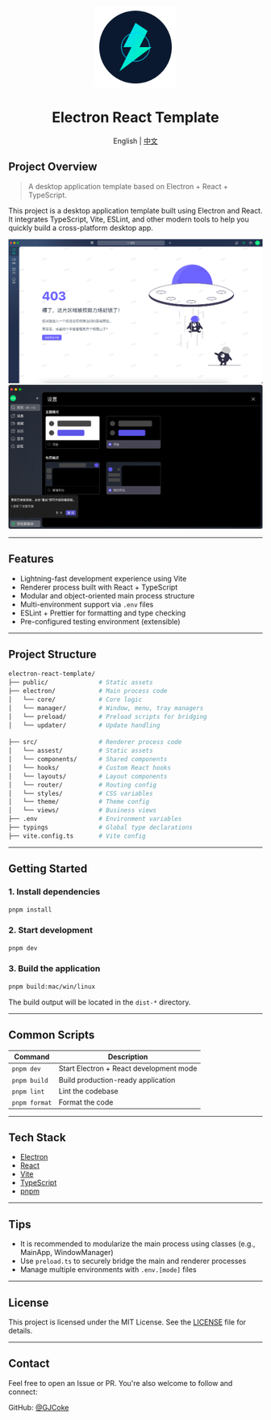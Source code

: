 <div align="center">
  <img src="./docs/images/logo.svg" width="160" alt="FastAPI">
  <h1>Electron React Template</h1>
  <span>English | <a href="./README-CN.md">中文</a></span>
</div>

## Project Overview

> A desktop application template based on Electron + React + TypeScript.

This project is a desktop application template built using Electron and React. It integrates TypeScript, Vite, ESLint, and other modern tools to help you quickly build a cross-platform desktop app.

![img.png](docs/images/img.png)
![img.png](docs/images/dark.png)

---

## Features

- Lightning-fast development experience using Vite
- Renderer process built with React + TypeScript
- Modular and object-oriented main process structure
- Multi-environment support via `.env` files
- ESLint + Prettier for formatting and type checking
- Pre-configured testing environment (extensible)

---

## Project Structure

```bash
electron-react-template/
├── public/              # Static assets
├── electron/            # Main process code
│   └── core/            # Core logic
│   └── manager/         # Window, menu, tray managers
│   └── preload/         # Preload scripts for bridging
│   └── updater/         # Update handling

├── src/                 # Renderer process code
│   └── assest/          # Static assets
│   └── components/      # Shared components
│   └── hooks/           # Custom React hooks
│   └── layouts/         # Layout components
│   └── router/          # Routing config
│   └── styles/          # CSS variables
│   └── theme/           # Theme config
│   └── views/           # Business views
├── .env                 # Environment variables
├── typings              # Global type declarations
├── vite.config.ts       # Vite config
```

---

## Getting Started

### 1. Install dependencies

```bash
pnpm install
```

### 2. Start development

```bash
pnpm dev
```

### 3. Build the application

```bash
pnpm build:mac/win/linux
```

The build output will be located in the `dist-*` directory.

---

## Common Scripts

| Command       | Description                             |
| ------------- | --------------------------------------- |
| `pnpm dev`    | Start Electron + React development mode |
| `pnpm build`  | Build production-ready application      |
| `pnpm lint`   | Lint the codebase                       |
| `pnpm format` | Format the code                         |

---

## Tech Stack

- [Electron](https://www.electronjs.org/)
- [React](https://react.dev/)
- [Vite](https://vitejs.dev/)
- [TypeScript](https://www.typescriptlang.org/)
- [pnpm](https://pnpm.io/)

---

## Tips

- It is recommended to modularize the main process using classes (e.g., MainApp, WindowManager)
- Use `preload.ts` to securely bridge the main and renderer processes
- Manage multiple environments with `.env.[mode]` files

---

## License

This project is licensed under the MIT License. See the [LICENSE](LICENSE) file for details.

---

## Contact

Feel free to open an Issue or PR. You're also welcome to follow and connect:

GitHub: [@GJCoke](https://github.com/GJCoke)
